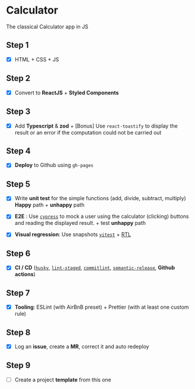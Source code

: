 # Calculator

The classical Calculator app in JS

## Step 1

- [x] HTML + CSS + JS

## Step 2

- [x] Convert to **ReactJS** + **Styled Components**

## Step 3

- [x] Add **Typescript** & **zod** + [Bonus] Use `react-toastify` to display the result or an error if the computation could not be carried out

## Step 4

- [x] **Deploy** to Github using `gh-pages`

## Step 5

- [x] Write **unit test** for the simple functions (add, divide, subtract, multiply) **Happy** path + **unhappy** path

- [x] **E2E** : Use [`cypress`](https://www.cypress.io/) to mock a user using the calculator (clicking) buttons and reading the displayed result. + test **unhappy** path

- [x] **Visual regression**: Use snapshots [`vitest`](https://vitest.dev/guide/snapshot.html#use-snapshots) + [RTL](https://testing-library.com/docs/react-testing-library/intro/)

## Step 6

- [x] **CI / CD** ([`husky`](https://typicode.github.io/husky/), [`lint-staged`](https://github.com/okonet/lint-staged), [`commitlint`](https://github.com/conventional-changelog/commitlint), [`semantic-release`](https://github.com/semantic-release/semantic-release), **Github actions**)

## Step 7

- [x] **Tooling**: ESLint (with AirBnB preset) + Prettier (with at least one custom rule)

## Step 8

- [x] Log an **issue**, create a **MR**, correct it and auto redeploy

## Step 9

- [ ] Create a project **template** from this one
